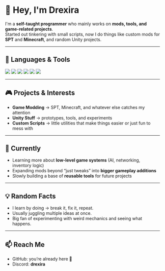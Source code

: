 # 👋 Hey, I'm Drexira

I'm a **self-taught programmer** who mainly works on **mods, tools, and game-related projects**.  
Started out tinkering with small scripts, now I do things like custom mods for **SPT** and **Minecraft**, and random Unity projects.

---

## 🔧 Languages & Tools
<p>
  <img src="https://img.shields.io/badge/TypeScript-3178C6?logo=typescript&logoColor=white" />
  <img src="https://img.shields.io/badge/C%23-239120?logo=csharp&logoColor=white" />
  <img src="https://img.shields.io/badge/Java-007396?logo=java&logoColor=white" />
  <img src="https://img.shields.io/badge/Python-3776AB?logo=python&logoColor=white" />
  <img src="https://img.shields.io/badge/HTML5-E34F26?logo=html5&logoColor=white" />
  <img src="https://img.shields.io/badge/Unity-000000?logo=unity&logoColor=white" />
</p>

---

## 🎮 Projects & Interests
- **Game Modding** → SPT, Minecraft, and whatever else catches my attention  
- **Unity Stuff** → prototypes, tools, and experiments  
- **Custom Scripts** → little utilities that make things easier or just fun to mess with  

---

## 🌱 Currently
- Learning more about **low-level game systems** (AI, networking, inventory logic)  
- Expanding mods beyond “just tweaks” into **bigger gameplay additions**  
- Slowly building a base of **reusable tools** for future projects  

---

## 💡 Random Facts
- I learn by doing → break it, fix it, repeat.  
- Usually juggling multiple ideas at once.  
- Big fan of experimenting with weird mechanics and seeing what happens.  

---

## 📫 Reach Me
- GitHub: you’re already here 🙂  
- Discord: **drexira**
